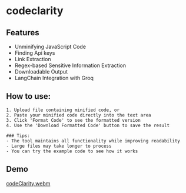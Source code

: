 # codeclarity

## Features
 - Unminifying JavaScript Code
 - Finding Api keys
 - Link Extraction
 - Regex-based Sensitive Information Extraction
 - Downloadable Output
 - LangChain Integration with Groq

## How to use:
    1. Upload file containing minified code, or
    2. Paste your minified code directly into the text area
    3. Click 'Format Code' to see the formatted version
    4. Use the 'Download Formatted Code' button to save the result
    
    ### Tips:
    - The tool maintains all functionality while improving readability
    - Large files may take longer to process
    - You can try the example code to see how it works
   
## Demo
[codeClarity.webm](https://github.com/user-attachments/assets/be350c78-fe5d-4818-a7cc-1da8b3e1387f)
